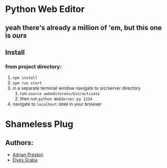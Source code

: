 # Python Web Editor
## yeah there's already a million of 'em, but this one is _ours_

## Install

### from project directory:

1. `npm install`
2. `npm run start`
3. in a separate terminal window navigate to src/server directory
    1. run `source webeditorenv/bin/activate`
    2. then run `python WebServer.py 1234`
4. navigate to `localhost:8080` in your browser

# Shameless Plug
## Authors:
    
* [Adrian Preston](https://www.linkedin.com/in/adrian-preston/ "Baws Man McGhee") 
* [Elyes Graba](https://www.linkedin.com/in/elyes-graba "The prime suktemous")